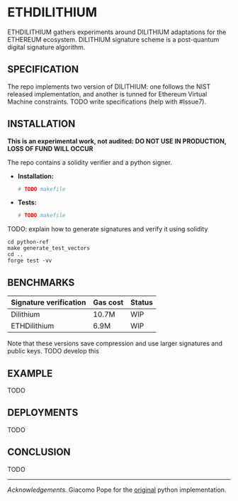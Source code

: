 # ETHDILITHIUM

ETHDILITHIUM gathers experiments around DILITHIUM adaptations for the ETHEREUM ecosystem. DILITHIUM signature scheme is a post-quantum digital signature algorithm.


## SPECIFICATION
The repo implements two version of DILITHIUM: one follows the NIST released implementation, and another is tunned for Ethereum Virtual Machine constraints. 
TODO write specifications (help with #Issue7).

## INSTALLATION
**This is an experimental work, not audited: DO NOT USE IN PRODUCTION, LOSS OF FUND WILL OCCUR**

The repo contains a solidity verifier and a python signer.

* **Installation:**
    ```bash
    # TODO makefile
    ```
* **Tests:**
    ```bash
    # TODO makefile
    ```

TODO: explain how to generate signatures and verify it using solidity
```
cd python-ref
make generate_test_vectors
cd ..
forge test -vv
```

## BENCHMARKS

|Signature verification | Gas cost|Status|
|-|-|-|
|Dilithium|10.7M|WIP|
|ETHDilithium|6.9M|WIP|

Note that these versions save compression and use larger signatures and public keys. TODO develop this

## EXAMPLE 
TODO

## DEPLOYMENTS
TODO

## CONCLUSION
TODO

----

_Acknowledgements._ Giacomo Pope for the [original](https://github.com/GiacomoPope/dilithium-py/) python implementation.

